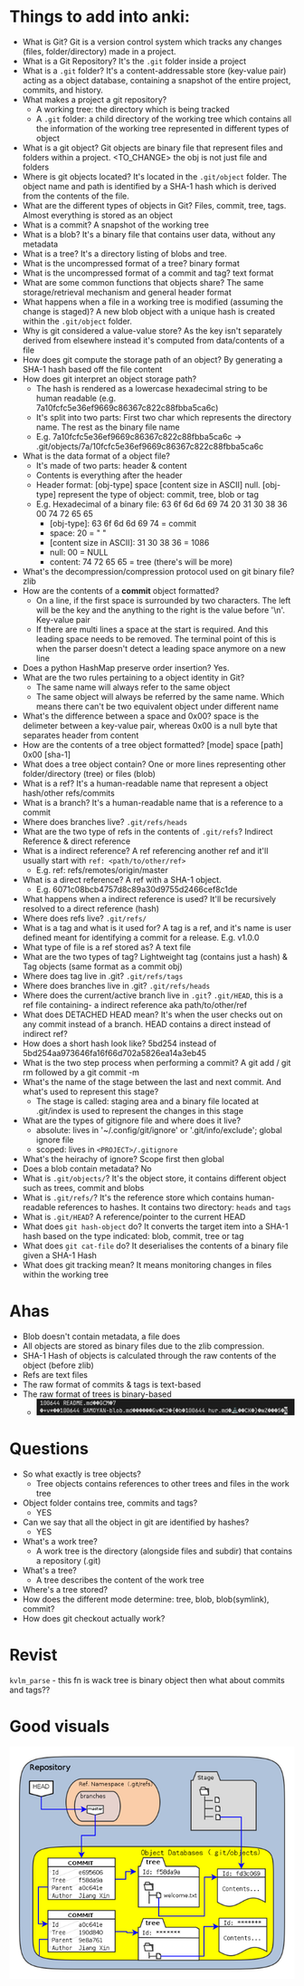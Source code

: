 # Things to add into anki:

- What is Git? Git is a version control system which tracks any changes (files, folder/directory) made in a project.
- What is a Git Repository? It's the `.git` folder inside a project
- What is a `.git` folder? It's a content-addressable store (key-value pair) acting as a object database, containing a snapshot of the entire project, commits, and history.
- What makes a project a git repository? 
  - A working tree: the directory which is being tracked
  - A `.git` folder: a child directory of the working tree which contains all the information of the working tree represented in different types of object
- What is a git object? Git objects are binary file that represent files and folders within a project. <TO_CHANGE> the obj is not just file and folders
- Where is git objects located? It's located in the `.git/object` folder. The object name and path is identified by a SHA-1 hash which is derived from the contents of the file.
- What are the different types of objects in Git? Files, commit, tree, tags. Almost everything is stored as an object
- What is a commit? A snapshot of the working tree
- What is a blob? It's a binary file that contains user data, without any metadata
- What is a tree? It's a directory listing of blobs and tree.
- What is the uncompressed format of a tree? binary format
- What is the uncompressed format of a commit and tag? text format
- What are some common functions that objects share? The same storage/retrieval mechanism and general header format
- What happens when a file in a working tree is modified (assuming the change is staged)? A new blob object with a unique hash is created within the `.git/object` folder.
- Why is git considered a value-value store? As the key isn't separately derived from elsewhere instead it's computed from data/contents of a file
- How does git compute the storage path of an object? By generating a SHA-1 hash based off the file content
- How does git interpret an object storage path? 
  - The hash is rendered as a lowercase hexadecimal string to be human readable (e.g. 7a10fcfc5e36ef9669c86367c822c88fbba5ca6c)
  - It's split into two parts: First two char which represents the directory name. The rest as the binary file name
  - E.g. 7a10fcfc5e36ef9669c86367c822c88fbba5ca6c -> .git/objects/7a/10fcfc5e36ef9669c86367c822c88fbba5ca6c
- What is the data format of a object file? 
  - It's made of two parts: header & content
  - Contents is everything after the header
  - Header format: [obj-type] space [content size in ASCII] null. [obj-type] represent the type of object: commit, tree, blob or tag
  - E.g. Hexadecimal of a binary file: 63 6f 6d 6d 69 74 20 31 30 38 36 00 74 72 65 65
    - [obj-type]: 63 6f 6d 6d 69 74 = commit
    - space: 20 = " "
    - [content size in ASCII]: 31 30 38 36 = 1086
    - null: 00 = NULL
    - content: 74 72 65 65 = tree (there's will be more)
- What's the decompression/compression protocol used on git binary file? zlib
- How are the contents of a **commit** object formatted? 
  - On a line, if the first space is surrounded by two characters. The left will be the key and the anything to the right is the value before '\n'. Key-value pair
  - If there are multi lines a space at the start is required. And this leading space needs to be removed. The terminal point of this is when the parser doesn't detect a leading space anymore on a new line
- Does a python HashMap preserve order insertion? Yes.
- What are the two rules pertaining to a object identity in Git? 
  - The same name will always refer to the same object
  - The same object will always be referred by the same name. Which means there can't be two equivalent object under different name
- What's the difference between a space and 0x00? space is the delimeter between a key-value pair, whereas 0x00 is a null byte that separates header from content
- How are the contents of a tree object formatted? [mode] space [path] 0x00 [sha-1]
- What does a tree object contain? One or more lines representing other folder/directory (tree) or files (blob)
- What is a ref? It's a human-readable name that represent a object hash/other refs/commits
- What is a branch? It's a human-readable name that is a reference to a commit
- Where does branches live? `.git/refs/heads`
- What are the two type of refs in the contents of `.git/refs`? Indirect Reference & direct reference
- What is a indirect reference? A ref referencing another ref and it'll usually start with `ref: <path/to/other/ref>`
  - E.g. ref: refs/remotes/origin/master
- What is a direct reference? A ref with a SHA-1 object.
  - E.g. 6071c08bcb4757d8c89a30d9755d2466cef8c1de
- What happens when a indirect reference is used? It'll be recursively resolved to a direct reference (hash)
- Where does refs live? `.git/refs/`
- What is a tag and what is it used for? A tag is a ref, and it's name is user defined meant for identifying a commit for a release. E.g. v1.0.0
- What type of file is a ref stored as? A text file
- What are the two types of tag? Lightweight tag (contains just a hash) & Tag objects (same format as a commit obj)
- Where does tag live in .git? `.git/refs/tags`
- Where does branches live in .git? `.git/refs/heads`
- Where does the current/active branch live in `.git`? `.git/HEAD`, this is a ref file containing- a indirect reference aka path/to/other/ref
- What does DETACHED HEAD mean? It's when the user checks out on any commit instead of a branch. HEAD contains a direct instead of indirect ref?
- How does a short hash look like? 5bd254 instead of 5bd254aa973646fa16f66d702a5826ea14a3eb45
- What is the two step process when performing a commit? A git add / git rm followed by a git commit -m <MESSAGE>
- What's the name of the stage between the last and next commit. And what's used to represent this stage? 
  - The stage is called: staging area and a binary file located at .git/index is used to represent the changes in this stage
- What are the types of gitignore file and where does it live? 
  - absolute: lives in '~/.config/git/ignore' or '.git/info/exclude'; global ignore file
  - scoped: lives in `<PROJECT>/.gitignore`
- What's the heirachy of ignore? Scope first then global
- Does a blob contain metadata? No
- What is `.git/objects/`? It's the object store, it contains different object such as trees, commit and blobs
- What is `.git/refs/`? It's the reference store which contains human-readable references to hashes. It contains two directory: `heads` and `tags`
- What is `.git/HEAD`? A reference/pointer to the current HEAD
- What does `git hash-object` do? It converts the target item into a SHA-1 hash based on the type indicated: blob, commit, tree or tag
- What does `git cat-file` do? It deserialises the contents of a binary file given a SHA-1 Hash
- What does git tracking mean? It means monitoring changes in files within the working tree

# Ahas

- Blob doesn't contain metadata, a file does
- All objects are stored as binary files due to the zlib compression.
- SHA-1 Hash of objects is calculated through the raw contents of the object (before zlib)
- Refs are text files
- The raw format of commits & tags is text-based
- The raw format of trees is binary-based
  - ![alt text](./assets/raw-git-tree.png)

# Questions

- So what exactly is tree objects?
  - Tree objects contains references to other trees and files in the work tree
- Object folder contains tree, commits and tags?
  - YES
- Can we say that all the object in git are identified by hashes?
  - YES
- What's a work tree?
  - A work tree is the directory (alongside files and subdir) that contains a repository (.git)
- What's a tree?
  - A tree describes the content of the work tree
- Where's a tree stored?
- How does the different mode determine: tree, blob, blob(symlink), commit?
- How does git checkout actually work?

# Revist

`kvlm_parse` - this fn is wack
tree is binary object then what about commits and tags??

# Good visuals
![alt text](./assets/git-objects-overview.png)